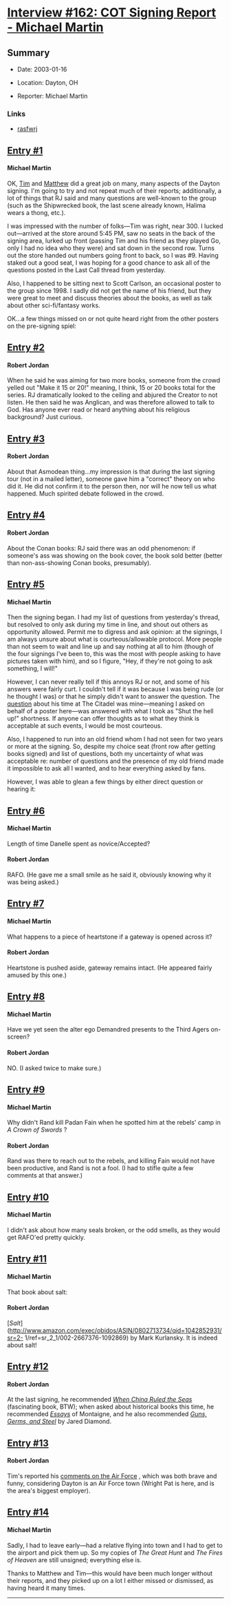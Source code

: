 # [Interview #162: COT Signing Report - Michael Martin](https://www.theoryland.com/intvmain.php?i=162)

## Summary

- Date: 2003-01-16

- Location: Dayton, OH

- Reporter: Michael Martin

### Links

- [rasfwrj](http://groups.google.com/group/rec.arts.sf.written.robert-jordan/msg/b6d1f83445423e42)


## [Entry #1](./t-162/1)

#### Michael Martin

OK,
[Tim](http://www.theoryland.com/intvmain.php?i=161)
and
[Matthew](http://www.theoryland.com/intvmain.php?i=159)
did a great job on many, many aspects of the Dayton signing. I'm going to try and not repeat much of their reports; additionally, a lot of things that RJ said and many questions are well-known to the group (such as the Shipwrecked book, the last scene already known, Halima wears a thong, etc.).

I was impressed with the number of folks—Tim was right, near 300. I lucked out—arrived at the store around 5:45 PM, saw no seats in the back of the signing area, lurked up front (passing Tim and his friend as they played Go, only I had no idea who they were) and sat down in the second row. Turns out the store handed out numbers going front to back, so I was #9. Having staked out a good seat, I was hoping for a good chance to ask all of the questions posted in the Last Call thread from yesterday.

Also, I happened to be sitting next to Scott Carlson, an occasional poster to the group since 1998. I sadly did not get the name of his friend, but they were great to meet and discuss theories about the books, as well as talk about other sci-fi/fantasy works.

OK...a few things missed on or not quite heard right from the other posters on the pre-signing spiel:

## [Entry #2](./t-162/2)

#### Robert Jordan

When he said he was aiming for two more books, someone from the crowd yelled out "Make it 15 or 20!" meaning, I think, 15 or 20 books total for the series. RJ dramatically looked to the ceiling and abjured the Creator to not listen. He then said he was Anglican, and was therefore allowed to talk to God. Has anyone ever read or heard anything about his religious background? Just curious.

## [Entry #3](./t-162/3)

#### Robert Jordan

About that Asmodean thing...my impression is that during the last signing tour (not in a mailed letter), someone gave him a "correct" theory on who did it. He did not confirm it to the person then, nor will he now tell us what happened. Much spirited debate followed in the crowd.

## [Entry #4](./t-162/4)

#### Robert Jordan

About the Conan books: RJ said there was an odd phenomenon: if someone's ass was showing on the book cover, the book sold better (better than non-ass-showing Conan books, presumably).

## [Entry #5](./t-162/5)

#### Michael Martin

Then the signing began. I had my list of questions from yesterday's thread, but resolved to only ask during my time in line, and shout out others as opportunity allowed. Permit me to digress and ask opinion: at the signings, I am always unsure about what is courteous/allowable protocol. More people than not seem to wait and line up and say nothing at all to him (though of the four signings I've been to, this was the most with people asking to have pictures taken with him), and so I figure, "Hey, if they're not going to ask something, I will!"

However, I can never really tell if this annoys RJ or not, and some of his answers were fairly curt. I couldn't tell if it was because I was being rude (or he thought I was) or that he simply didn't want to answer the question. The
[question](http://www.theoryland.com/intvmain.php?i=161#12)
about his time at The Citadel was mine—meaning I asked on behalf of a poster here—was answered with what I took as "Shut the hell up!" shortness. If anyone can offer thoughts as to what they think is acceptable at such events, I would be most courteous.

Also, I happened to run into an old friend whom I had not seen for two years or more at the signing. So, despite my choice seat (front row after getting books signed) and list of questions, both my uncertainty of what was acceptable re: number of questions and the presence of my old friend made it impossible to ask all I wanted, and to hear everything asked by fans.

However, I was able to glean a few things by either direct question or hearing it:

## [Entry #6](./t-162/6)

#### Michael Martin

Length of time Danelle spent as novice/Accepted?

#### Robert Jordan

RAFO. (He gave me a small smile as he said it, obviously knowing why it was being asked.)

## [Entry #7](./t-162/7)

#### Michael Martin

What happens to a piece of heartstone if a gateway is opened across it?

#### Robert Jordan

Heartstone is pushed aside, gateway remains intact. (He appeared fairly amused by this one.)

## [Entry #8](./t-162/8)

#### Michael Martin

Have we yet seen the alter ego Demandred presents to the Third Agers on-screen?

#### Robert Jordan

NO. (I asked twice to make sure.)

## [Entry #9](./t-162/9)

#### Michael Martin

Why didn't Rand kill Padan Fain when he spotted him at the rebels' camp in
*A Crown of Swords*
?

#### Robert Jordan

Rand was there to reach out to the rebels, and killing Fain would not have been productive, and Rand is not a fool. (I had to stifle quite a few comments at that answer.)

## [Entry #10](./t-162/10)

#### Michael Martin

I didn't ask about how many seals broken, or the odd smells, as they would get RAFO'ed pretty quickly.

## [Entry #11](./t-162/11)

#### Michael Martin

That book about salt:

#### Robert Jordan

[*Salt*](http://www.amazon.com/exec/obidos/ASIN/0802713734/qid=1042852931/sr=2-
1/ref=sr_2_1/002-2667376-1092869)
by Mark Kurlansky. It is indeed about salt!

## [Entry #12](./t-162/12)

#### Robert Jordan

At the last signing, he recommended
[*When China Ruled the Seas*](http://www.amazon.com/When-China-Ruled-Seas-1405-1433/dp/0195112075/ref=sr_1_1?s=books&ie=UTF8&qid=1343963718&sr=1-1&keywords=when+china+ruled+the+seas)
(fascinating book, BTW); when asked about historical books this time, he recommended
[*Essays*](http://www.amazon.com/exec/obidos/ASIN/0140446044/qid=1042853940/sr=2-1/ref=sr_2_1/002-2667376-1092869)
of Montaigne, and he also recommended
[*Guns, Germs, and Steel*](http://www.amazon.com/exec/obidos/tg/detail/-/0393317552/qid=1042854025/sr=1-1/ref=sr_1_1/002-2667376-1092869?v=glance&s=books)
by Jared Diamond.

## [Entry #13](./t-162/13)

#### Robert Jordan

Tim's reported his
[comments on the Air Force](http://www.theoryland.com/intvmain.php?i=161#13)
, which was both brave and funny, considering Dayton is an Air Force town (Wright Pat is here, and is the area's biggest employer).

## [Entry #14](./t-162/14)

#### Michael Martin

Sadly, I had to leave early—had a relative flying into town and I had to get to the airport and pick them up. So my copies of
*The Great Hunt*
and
*The Fires of Heaven*
are still unsigned; everything else is.

Thanks to Matthew and Tim—this would have been much longer without their reports, and they picked up on a lot I either missed or dismissed, as having heard it many times.


---

